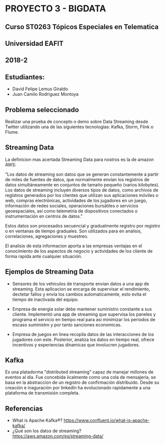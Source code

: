 # PROYECTO 3 - BIGDATA
## Curso ST0263 Tópicos Especiales en Telematica
## Universidad EAFIT
## 2018-2

## Estudiantes:
* David Felipe Lemus Giraldo
* Juan Camilo Rodriguez Montoya

## Problema seleccionado ##

Realizar una prueba de concepto o demo sobre Data Streaming desde Twitter utilizando una de las siguientes tecnologías: Kafka, Storm, Flink o Flume.

## Streaming Data 

La definicion mas acertada Streaming Data para nostros es la de amazon AWS:

 "Los datos de streaming son datos que se generan constantemente a partir de miles de fuentes de datos, que normalmente envían los registros de datos simultáneamente en conjuntos de tamaño pequeño (varios kilobytes). Los datos de streaming incluyen diversos tipos de datos, como archivos de registros generados por los clientes que utilizan sus aplicaciones móviles o web, compras electrónicas, actividades de los jugadores en un juego, información de redes sociales, operaciones bursátiles o servicios geoespaciales, así como telemetría de dispositivos conectados o instrumentación en centros de datos." 


Estos datos son procesados secuencial y gradualmente registro por registro o en ventanas de tiempo graduales. Son utilizados para en analisis, correlaciones, agregaciones y muestreo. 

El analisis de esta informacion aporta a las empresas ventajas en el conocimiento de los aspectos de negocio y actividades de los cliente de forma rapida ante cualquier situación.


## Ejemplos de Streaming Data

* Sensores de los vehiculos de transporte envian datos a una app de streaming. Esta aplicacion se encarga de supervisar el rendimiento, dectetar fallos y envía los cambios automaticamente, esto evita el tiempo de inactivada del equipo.

* Empresa de energia solar debe mantener suministro constante a sus cliente. Implementó una app de streaming que supervisa los paneles y programa el servicio en tiempo real para asi minimizar los periodos de escaso suministro y por tanto sanciones economicas.

* Empresa de juegos en linea recopila datos de las interacciones de los jugadores con este. Posterior, analiza los datos en tiempo real, ofrece incentivos y experiencias dinamicas que involucren jugadores. 


## Kafka

Es una platadorma "distributed streaming" capaz de manejar millones de eventos al dia. Fue concebida iicalmente como una cola de mensajeria, se basa en la abstraccion de un registro de confirmación distribuido. Desde su creación e inaguración por linkedIn ha evolucionado rapidamente a una plataforma de transmisión completa. 


## Referencias

* What is Apache Kafka®? https://www.confluent.io/what-is-apache-kafka/
* ¿Qué son los datos de streaming? https://aws.amazon.com/es/streaming-data/
